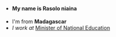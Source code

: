 * #### My name is Rasolo niaina
* I'm from **Madagascar**
* _I work at_ [Minister of National Education][site men]

[site men]:www.education.gov.mg
